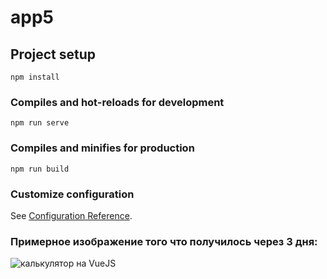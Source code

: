 # app5

## Project setup
```
npm install
```

### Compiles and hot-reloads for development
```
npm run serve
```

### Compiles and minifies for production
```
npm run build
```

### Customize configuration
See [Configuration Reference](https://cli.vuejs.org/config/).

### Примерное изображение того что получилось через 3 дня:
![калькулятор на VueJS]([example.com/logo.png](https://github.com/trenersambo/VueJS_2/blob/lession_1/src/assets/imgCalculator.png))
